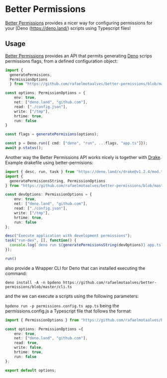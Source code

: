 # Better Permissions
[Better Permissions](https://github.com/rafaelmotaalves/better-permissions) provides a nicer way for configuring permissions for your [Deno
(https://deno.land/) scripts using Typescript files!

## Usage
[Better Permissions](https://github.com/rafaelmotaalves/better-permissions) provides an API that permits generating [Deno](https://deno.land/) scrips permissions flags, from a defined configuration object:

```typescript
import { 
  generatePermisions, 
  PermissionOptions 
  } from "https://github.com/rafaelmotaalves/better-permissions/blob/master/mod.ts";

const options: PermissionOptions = {
    env: true,
    net: ["deno.land", "github.com"],
    read: ["./config.json"],
    write: ["/tmp"],
    hrtime: true,
    run: false
}

const flags = generatePermisions(options);

const p = Deno.run({ cmd: ["deno", "run", ...flags, "app.ts"]});
await p.status();
```
Another way the Better Permissions API works nicely is together with [Drake](https://github.com/srackham/drake). 
Example drakefile using better-permisions:

```typescript
import { desc, run, task } from "https://deno.land/x/drake@v1.2.4/mod.ts";
import { 
  generatePermisionsString, PermissionOptions 
} from "https://github.com/rafaelmotaalves/better-permissions/blob/master/mod.ts";

const devOptions: PermissionOptions = {
    env: true,
    net: ["deno.land", "github.com"],
    read: ["./config.json"],
    write: ["/tmp"],
    hrtime: true,
    run: false
};

desc("Execute application with development permissions");
task("run-dev", [], function() {
  console.log(`deno run ${generatePermisionsString(devOptions)} app.ts`);
});

run()
```
 
 also provide a Wrapper CLI for Deno that can installed executing the command:

`
  deno install -A -n bpdeno https://github.com/rafaelmotaalves/better-permissions/blob/master/cli.ts
`

and the we can execute a scripts using the following parameters:

`
  bpdeno run -p permissions.config.ts app.ts
`
being the permissions.config.js a Typescript file that follows the format: 
```typescript
import { PermissionOptions } from "https://github.com/rafaelmotaalves/better-permissions/blob/master/mod.ts";

const options: PermissionOptions ={
    env: true,
    net: ["deno.land", "github.com"],
    read: true,
    write: false,
    hrtime: true,
    run: false
};

export default options;

```

